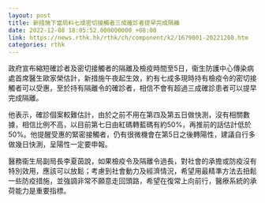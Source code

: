 ```yaml
---
layout: post
title: 新措施下當局料七成密切接觸者三成確診者提早完成隔離
date: 2022-12-08 18:05:52.000000000 +08:00
link: https://news.rthk.hk/rthk/ch/component/k2/1679001-20221208.htm
categories: rthk
---
```


政府宣布縮短確診者及密切接觸者的隔離及檢疫時間至5日，衞生防護中心傳染病處首席醫生歐家榮估計，新措施午夜起生效，約有七成多現時持有檢疫令的密切接觸者可以受惠，至於持有隔離令的確診者，相信不會有超過三成確診患者可以提早完成隔離。

他表示，確診個案較難估計，由於之前不用在第四及第五日做快測，沒有相關數據，相信比例不高，以目前第七日由紅碼轉藍碼有約50%，再推前的話估計低於50%。他提醒受惠的緊密接觸者，仍有很微機會在第5日之後轉陽性，建議自行多做幾日快測，呈陽性一定要申報。

醫務衞生局副局長李夏茵說，如果檢疫令及隔離令過長，對社會的承擔或防疫沒有特別效用，應該可以放鬆；考慮到社會動力及經濟情況，希望用最精準方法去扭鬆一些防疫措施，並強調非常不願意走回頭路，希望在復常上向前行，醫療系統的承荷能力是重要指標。
